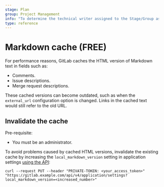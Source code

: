 ```yaml
---
stage: Plan
group: Project Management
info: "To determine the technical writer assigned to the Stage/Group associated with this page, see https://about.gitlab.com/handbook/product/ux/technical-writing/#assignments"
type: reference
---
```


# Markdown cache **(FREE)**

For performance reasons, GitLab caches the HTML version of Markdown text in fields such as:

- Comments.
- Issue descriptions.
- Merge request descriptions.

These cached versions can become outdated, such as when the `external_url` configuration option is changed. Links
in the cached text would still refer to the old URL.

## Invalidate the cache

Pre-requisite:

- You must be an administrator.

To avoid problems caused by cached HTML versions, invalidate the existing cache by increasing the `local_markdown_version`
setting in application settings [using the API](../api/settings.md#change-application-settings):

```shell
curl --request PUT --header "PRIVATE-TOKEN: <your_access_token>" "https://gitlab.example.com/api/v4/application/settings?local_markdown_version=<increased_number>"
```
